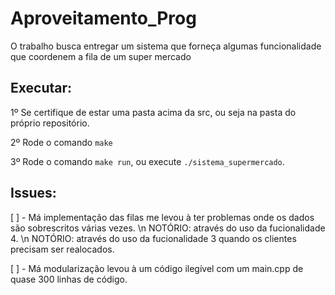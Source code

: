 # Aproveitamento_Prog
O trabalho busca entregar um sistema que forneça algumas funcionalidade que coordenem a fila de um super mercado

## Executar:
1º Se certifique de estar uma pasta acima da src, ou seja na pasta do próprio repositório.

2º Rode o comando `make`

3º Rode o comando `make run`, ou execute `./sistema_supermercado`.

## Issues:
[ ] - Má implementação das filas me levou à ter problemas onde os dados são sobrescritos várias vezes. 
        \n NOTÓRIO: através do uso da fucionalidade 4.
        \n NOTÓRIO: através do uso da fucionalidade 3 quando os clientes precisam ser realocados.

[ ] - Má modularização levou à um código ilegível com um main.cpp de quase 300 linhas de código.

